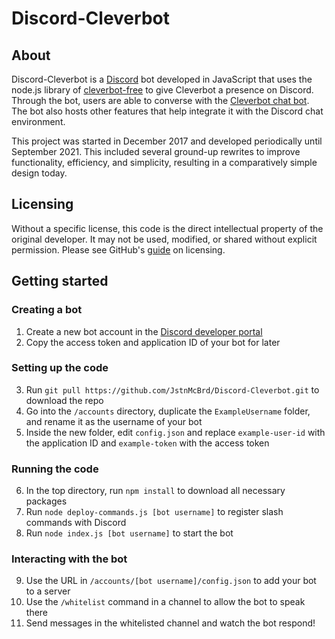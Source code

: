 # Discord-Cleverbot

## About

Discord-Cleverbot is a [Discord](https://discord.com/) bot developed in JavaScript that uses the node.js library of [cleverbot-free](https://www.npmjs.com/package/cleverbot-free) to give Cleverbot a presence on Discord. Through the bot, users are able to converse with the [Cleverbot chat bot](https://www.cleverbot.com/). The bot also hosts other features that help integrate it with the Discord chat environment.

This project was started in December 2017 and developed periodically until September 2021. This included several ground-up rewrites to improve functionality, efficiency, and simplicity, resulting in a comparatively simple design today.

## Licensing

Without a specific license, this code is the direct intellectual property of the original developer. It may not be used, modified, or shared without explicit permission.
Please see GitHub's [guide](https://docs.github.com/en/repositories/managing-your-repositorys-settings-and-features/customizing-your-repository/licensing-a-repository) on licensing.

## Getting started

### Creating a bot

1. Create a new bot account in the [Discord developer portal](https://discord.com/developers/applications/)
2. Copy the access token and application ID of your bot for later

### Setting up the code

3. Run `git pull https://github.com/JstnMcBrd/Discord-Cleverbot.git` to download the repo
4. Go into the `/accounts` directory, duplicate the `ExampleUsername` folder, and rename it as the username of your bot
5. Inside the new folder, edit `config.json` and replace `example-user-id` with the application ID and `example-token` with the access token

### Running the code

6. In the top directory, run `npm install` to download all necessary packages
7. Run `node deploy-commands.js [bot username]` to register slash commands with Discord
8. Run `node index.js [bot username]` to start the bot

### Interacting with the bot

9. Use the URL in `/accounts/[bot username]/config.json` to add your bot to a server
10. Use the `/whitelist` command in a channel to allow the bot to speak there
11. Send messages in the whitelisted channel and watch the bot respond!